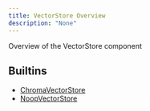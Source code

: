 ```yaml
---
title: VectorStore Overview
description: "None"
---
```

Overview of the VectorStore component
## Builtins
* [ChromaVectorStore](/docs/components/chromavectorstore/chromavectorstore/)
* [NoopVectorStore](/docs/components/noopvectorstore/noopvectorstore/)
